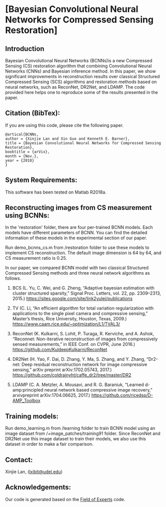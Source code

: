 # [Bayesian Convolutional Neural Networks for Compressed Sensing Restoration]

## Introduction
Bayesian Convolutional Neural Networks (BCNNs)is a new Compressed Sensing (CS) restoration algorithm that combining Convolutional Neural Networks (CNNs) and Bayesian inference method. In this paper, we show significant improvements in reconstruction results over classical Structured Compressed Sensing (SCS) algorithms and restoration methods based on neural networks, such as ReconNet, DR2Net, and LDAMP. The code provided here helps one to reproduce some of the results presented in the paper.

## Citation (BibTex):
If you are using this code, please cite the following paper.
```
@artical{BCNNs,
author = {Xinjie Lan and Xin Guo and Kenneth E. Barner},
title = {Bayesian Convolutional Neural Networks for Compressed Sensing Restoration},
booktitle = {arVix},
month = {Nov.},
year = {2018}
}
```
## System Requirements:
This software has been tested on Matlab R2018a.

## Reconstructing images from CS measurement using BCNNs:
In the 'restoration' folder, there are four per-trained BCNN models. Each models have different parameters of BCNN. You can find the detailed information of these models in the experimental section of our paper. 

Run demo_bcnns_cs.m from /restoration folder to use these models to implement CS reconstruction. The default image dimension is 64 by 64, and CS measurement ratio is 0.25.

In our paper, we compared BCNN model with two classical Structured Compressed Sensing methods and three neural network algorithms as follows.

1. BCS (L. Yu, C. Wei, and G. Zheng, “Adaptive bayesian estimation with cluster structured sparsity,” Signal Proc. Letters, vol. 22, pp. 2309–2313, 2015.)
https://sites.google.com/site/link2yulei/publications 

2. TV (C. Li, “An efficient algorithm for total variation regularization with applications to the single pixel camera and compressive sensing,” Master’s thesis, Rice University, Houston, Texas, 2009.) https://www.caam.rice.edu/~optimization/L1/TVAL3/

3. ReconNet (K. Kulkarni, S. Lohit, P. Turaga, R. Kerviche, and A. Ashok, “Reconnet: Non-iterative reconstruction of images from compressively sensed measurements,” in IEEE Conf. on CVPR, June 2016.)
https://github.com/KuldeepKulkarni/ReconNet

4. DR2Net (H. Yao, F. Dai, D. Zhang, Y. Ma, S. Zhang, and Y. Zhang, “Dr2-net: Deep residual reconstruction network for image compressive sensing,” arXiv preprint arXiv:1702.05743, 2017.)
https://github.com/coldrainyht/caffe_dr2/tree/master/DR2

5. LDAMP (C. A. Metzler, A. Mousavi, and R. G. Baraniuk, “Learned d-amp:principled neural network based compressive image recovery,” arxivpreprint arXiv:1704.06625, 2017.)
https://github.com/ricedsp/D-AMP_Toolbox

## Training models:
Run demo_learning.m from /learning folder to train BCNN model using an image dataset from /+image_patches/training91 folder.
Since ReconNet and DR2Net use this image dataset to train their models, we also use this dataset in order to make a fair comparison.

## Contact:
Xinjie Lan, (lxjbit@udel.edu)

## Acknowledgements:
Our code is generated based on the [Field of Experts](https://www.visinf.tu-darmstadt.de/vi_research/code/index.en.jsp#foe) code.

